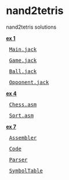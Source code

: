 nand2tetris
===========

nand2tetris solutions

<strong> 
 <a href=https://github.com/sergey-korchagin/nand2tetris/tree/master/ex1>ex 1</a>
</strong> 
<pre> <a href=https://github.com/sergey-korchagin/nand2tetris/blob/master/ex1/Main.jack>Main.jack</a> </pre>
<pre> <a href=https://github.com/sergey-korchagin/nand2tetris/blob/master/ex1/Game.jack>Game.jack</a> </pre>
<pre> <a href=https://github.com/sergey-korchagin/nand2tetris/blob/master/ex1/Ball.jack>Ball.jack</a> </pre>
<pre> <a href=https://github.com/sergey-korchagin/nand2tetris/blob/master/ex1/Opponent.jack>Opponent.jack</a> </pre>

<strong> 
 <a href=https://github.com/sergey-korchagin/nand2tetris/tree/master/ex4>ex 4</a>
</strong> 

<pre> <a href=https://github.com/sergey-korchagin/nand2tetris/blob/master/ex4/chess/Chess.asm>Chess.asm</a> </pre>
<pre> <a href=https://github.com/sergey-korchagin/nand2tetris/blob/master/ex4/chess/Sort.asm>Sort.asm</a> </pre>


<strong> 
 <a href=https://github.com/sergey-korchagin/nand2tetris/tree/master/ex7>ex 7</a>
</strong> 

<pre> <a href=https://github.com/sergey-korchagin/nand2tetris/blob/master/ex7/Assembler.java>Assembler</a> </pre>
<pre> <a href=https://github.com/sergey-korchagin/nand2tetris/blob/master/ex7/Code.java>Code</a> </pre>
<pre> <a href=https://github.com/sergey-korchagin/nand2tetris/blob/master/ex7/Parser.java>Parser</a> </pre>
<pre> <a href=https://github.com/sergey-korchagin/nand2tetris/blob/master/ex7/SymbolTable.java>SymbolTable</a> </pre>

